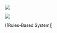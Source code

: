 ![](../../z_images/Pasted%20image%2020220331093551.png)

![](../../z_images/Pasted%20image%2020220331093609.png)


[[Rules-Based System]]
